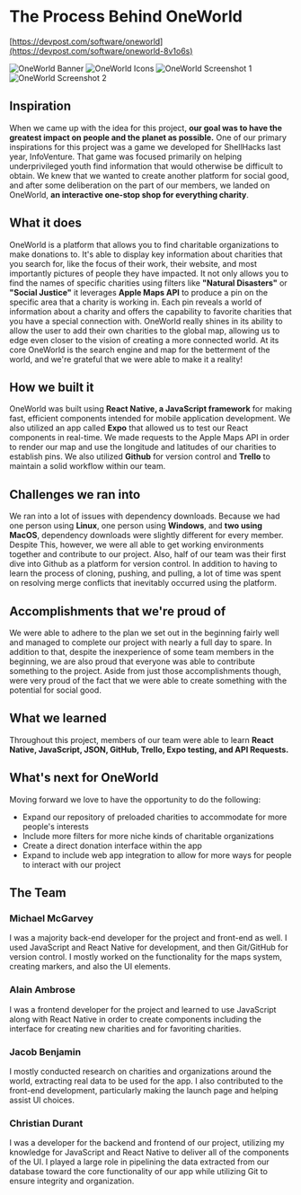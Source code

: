 # The Process Behind OneWorld
[https://devpost.com/software/oneworld](https://devpost.com/software/oneworld-8v1o6s)

![OneWorld Banner](https://i.imgur.com/kC6hmnH.png)
![OneWorld Icons](https://i.imgur.com/YvhrZie.png)
![OneWorld Screenshot 1](https://d112y698adiu2z.cloudfront.net/photos/production/software_photos/002/592/630/datas/original.png)
![OneWorld Screenshot 2](https://d112y698adiu2z.cloudfront.net/photos/production/software_photos/002/592/631/datas/original.png)

## Inspiration
When we came up with the idea for this project, **our goal was to have the greatest impact on people and the planet as possible.** One of our primary inspirations for this project was a game we developed for ShellHacks last year, InfoVenture. That game was focused primarily on helping underprivileged youth find information that would otherwise be difficult to obtain. We knew that we wanted to create another platform for social good, and after some deliberation on the part of our members, we landed on OneWorld, **an interactive one-stop shop for everything charity**.

## What it does
OneWorld is a platform that allows you to find charitable organizations to make donations to. It's able to display key information about charities that you search for, like the focus of their work, their website, and most importantly pictures of people they have impacted. It not only allows you to find the names of specific charities using filters like **"Natural Disasters"** or **"Social Justice"** it leverages **Apple Maps API** to produce a pin on the specific area that a charity is working in. Each pin reveals a world of information about a charity and offers the capability to favorite charities that you have a special connection with. OneWorld really shines in its ability to allow the user to add their own charities to the global map, allowing us to edge even closer to the vision of creating a more connected world. At its core OneWorld is the search engine and map for the betterment of the world, and we're grateful that we were able to make it a reality!

## How we built it
OneWorld was built using **React Native, a JavaScript framework** for making fast, efficient components intended for mobile application development. We also utilized an app called **Expo** that allowed us to test our React components in real-time. We made requests to the Apple Maps API in order to render our map and use the longitude and latitudes of our charities to establish pins. We also utilized **Github** for version control and **Trello** to maintain a solid workflow within our team.

## Challenges we ran into
We ran into a lot of issues with dependency downloads. Because we had one person using **Linux**, one person using **Windows**, and **two using MacOS**, dependency downloads were slightly different for every member. Despite This, however, we were all able to get working environments together and contribute to our project. Also, half of our team was their first dive into Github as a platform for version control. In addition to having to learn the process of cloning, pushing, and pulling, a lot of time was spent on resolving merge conflicts that inevitably occurred using the platform.

## Accomplishments that we're proud of
We were able to adhere to the plan we set out in the beginning fairly well and managed to complete our project with nearly a full day to spare. In addition to that, despite the inexperience of some team members in the beginning, we are also proud that everyone was able to contribute something to the project. Aside from just those accomplishments though, were very proud of the fact that we were able to create something with the potential for social good.

## What we learned
Throughout this project, members of our team were able to learn **React Native,  JavaScript, JSON, GitHub, Trello, Expo testing, and API Requests.**

## What's next for OneWorld
Moving forward we love to have the opportunity to do the following:
- Expand our repository of preloaded  charities to accommodate for more people's interests
- Include more filters for more niche kinds of charitable organizations
- Create a direct donation interface within the app
- Expand to include web app integration to allow for more ways for people to interact with our project

## The Team
### Michael McGarvey
I was a majority back-end developer for the project and front-end as well. I used JavaScript and React Native for development, and then Git/GitHub for version control. I mostly worked on the functionality for the maps system, creating markers, and also the UI elements.

### Alain Ambrose
I was a frontend developer for the project and learned to use JavaScript along with React Native in order to create components including the interface for creating new charities and for favoriting charities.

### Jacob Benjamin
I mostly conducted research on charities and organizations around the world, extracting real data to be used for the app. I also contributed to the front-end development, particularly making the launch page and helping assist UI choices.

### Christian Durant
I was a developer for the backend and frontend of our project, utilizing my knowledge for JavaScript and React Native to deliver all of the components of the UI. I played a large role in pipelining the data extracted from our database toward the core functionality of our app while utilizing Git to ensure integrity and organization.
